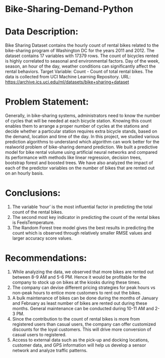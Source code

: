 # Bike-Sharing-Demand-Python

# Data Description:
Bike Sharing Dataset contains the hourly count of rental bikes related to the bike-sharing program of Washington DC for the years 2011 and 2012. The dataset contains 17 variables with 17379 rows. The count of bicycles rented is highly correlated to seasonal and environmental factors. Day of the week, season, an hour of the day, weather conditions can significantly affect the rental behaviors. Target Variable: Count - Count of total rental bikes. The data is collected from UCI Machine Learning Repository. 
URL: https://archive.ics.uci.edu/ml/datasets/bike+sharing+dataset

# Problem Statement:
Generally, in bike-sharing systems, administrators need to know the number of cycles that will be needed at each bicycle station. Knowing this count enables them to arrange a proper number of cycles at the stations and decide whether a particular station requires extra bicycle stands, based on the demand, location and time of the day. In this project, we studied various prediction algorithms to understand which algorithm can work better for the realworld problem of bike-sharing demand prediction. We built a predictive model for bike rental volume using artificial neural networks and compared its performance with methods like linear regression, decision trees, bootstrap forest and boosted trees. We have also analyzed the impact of each of the predictor variables on the number of bikes that are rented out on an hourly basis.

# Conclusions:
1. The variable ‘hour’ is the most influential factor in predicting the total count of the rental bikes.
2. The second most key indicator in predicting the count of the rental bikes is FeelsTemperature.
3. The Random Forest tree model gives the best results in predicting the count which is observed through relatively smaller   RMSE values and larger accuracy score values.

# Recommendations:
1. While analyzing the data, we observed that more bikes are rented out between 8-9 AM and 5-6 PM. Hence it would be profitable for the company to stock up on bikes at the kiosks during these times.
2. The company can devise different pricing strategies for peak hours vs non-peak hours to entice more customers to rent out the bikes.
3. A bulk maintenance of bikes can be done during the months of January and February as least number of bikes are rented out during these months. General maintenance can be conducted during 10-11 AM and 2-3 PM.
4. Since the contribution to the count of rental bikes is more from registered users than casual users, the company can offer customized discounts for the loyal customers. This will drive more conversion of casual users to registered.
5. Access to external data such as the pick-up and docking locations, customer data, and GPS information will help us develop a sensor network and analyze traffic patterns.
